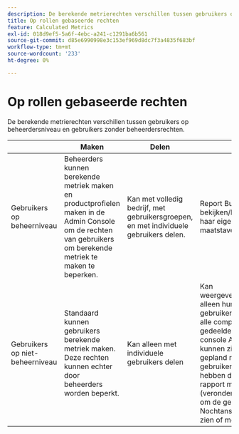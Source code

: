 ```yaml
---
description: De berekende metrierechten verschillen tussen gebruikers op beheerdersniveau en gebruikers zonder beheerdersrechten.
title: Op rollen gebaseerde rechten
feature: Calculated Metrics
exl-id: 018d9ef5-5a6f-4ebc-a241-c1291ba6b561
source-git-commit: d85e6990998e3c153ef969d8dc7f3a4835f683bf
workflow-type: tm+mt
source-wordcount: '233'
ht-degree: 0%

---
```


# Op rollen gebaseerde rechten

De berekende metrierechten verschillen tussen gebruikers op beheerdersniveau en gebruikers zonder beheerdersrechten.

|  | Maken | Delen | Weergeven/beheren | Goedkeuren | Toepassen |
|--- |--- |--- |--- |--- |--- |
| Gebruikers op beheerniveau | Beheerders kunnen berekende metriek maken en productprofielen maken in de Admin Console om de rechten van gebruikers om berekende metriek te maken te beperken. | Kan met volledig bedrijf, met gebruikersgroepen, en met individuele gebruikers delen. | Report Builder: kan bekijken/bewerken/verwijderen/enzovoort. haar eigen berekende maatstaven en de maatstaven die ermee worden gedeeld. | Kan berekende metriek goedkeuren als canonicaal. | Kan berekende waarden toepassen in de hele organisatie. |
| Gebruikers op niet-beheerniveau | Standaard kunnen gebruikers berekende metriek maken. Deze rechten kunnen echter door beheerders worden beperkt. | Kan alleen met individuele gebruikers delen | Kan weergeven/bewerken/verwijderen/enzovoort. alleen hun eigen berekende maatstaven. De gebruikers niet-admin moeten toegang tot alle componentengebeurtenissen hebben om gedeelde metriek (de toestemmingen in de console Admin worden nog afgedwongen) te kunnen zien.  Als een dashboard of een gepland rapport met een niet-admin gebruiker wordt gedeeld en zij metrisch niet hebben die met hen wordt gedeeld, zal het rapport met metrisch lopen toegepast (veronderstellend zij toestemmingen hebben om de gebeurtenissen te bekijken). Nochtans, zullen zij niet de definitie kunnen zien of metrisch uitgeven. | Kan alleen goedgekeurde berekende metriek gebruiken; kan niet markeren als goedgekeurd. | Kan hun eigen berekende metriek en segmenten toepassen die met hen zijn gedeeld. |
